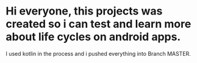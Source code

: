 # Hi everyone, this projects was created so i can test and learn more about life cycles on android apps.
I used kotlin in the process and i pushed everything into Branch MASTER.
